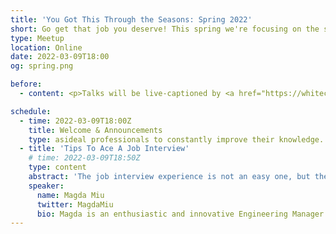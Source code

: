 ```yaml
---
title: 'You Got This Through the Seasons: Spring 2022'
short: Go get that job you deserve! This spring we're focusing on the skills you need to nail a happier, healthier day job.
type: Meetup
location: Online
date: 2022-03-09T18:00
og: spring.png

before:
  - content: <p>Talks will be live-captioned by <a href="https://whitecoatcaptioning.com" class="underline">White Coat Captioning</a>. These will be visible below the video stream, and via a direct URL which can be opened on another device is desired.</p>

schedule:
  - time: 2022-03-09T18:00Z
    title: Welcome & Announcements
    type: asideal professionals to constantly improve their knowledge.
  - title: 'Tips To Ace A Job Interview'
    # time: 2022-03-09T18:50Z
    type: content
    abstract: 'The job interview experience is not an easy one, but the good news is that with the proper approach it could become steady. In this talk, I will cover the tools and a process to thoroughly prepare you for the interviews so you will nail them with confidence, enthusiasm, and less anxiety. So join me at this session, and let’s discover together how to ace a job interview in three (and a half) steps that will bring your dream job.'
    speaker:
      name: Magda Miu
      twitter: MagdaMiu
      bio: Magda is an enthusiastic and innovative Engineering Manager at Adobe Romania and a Google Developer Expert for Android with more than 11 years of experience in software development. Passionate about technology, she is a blogger, trainer, public speaker, and promoter of digital communities from Romania, supporting other technical professionals to constantly improve their knowledge.
---
```

